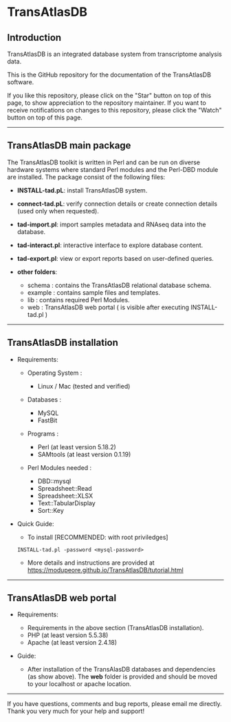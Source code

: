 # TransAtlasDB

## Introduction

TransAtlasDB is an integrated database system from transcriptome analysis data. 

This is the GitHub repository for the documentation of the TransAtlasDB software.

If you like this repository, please click on the "Star" button on top of this page, to show appreciation to the repository maintainer. If you want to receive notifications on changes to this repository, please click the "Watch" button on top of this page.

---

## TransAtlasDB main package

The TransAtlasDB toolkit is written in Perl and can be run on diverse hardware systems where standard Perl modules and the Perl-DBD module are installed. The package consist of the following files:

- **INSTALL-tad.pL**: install TransAtlasDB system.

- **connect-tad.pL**: verify connection details or create connection details (used only when requested).

- **tad-import.pl**: import samples metadata and RNAseq data into the database. 

- **tad-interact.pl**: interactive interface to explore database content.

- **tad-export.pl**: view or export reports based on user-defined queries.

- **other folders**:
	* schema : contains the TransAtlasDB relational database schema.
	* example : contains sample files and templates.
	* lib : contains required Perl Modules.
	* web : TransAtlasDB web portal ( is visible after executing INSTALL-tad.pl )
---

## TransAtlasDB installation
- Requirements:
	* Operating System :
		* Linux / Mac (tested and verified)

	
	* Databases :
		* MySQL
		* FastBit

	
	* Programs :
		* Perl (at least version 5.18.2)
		* SAMtools (at least version 0.1.19)

	
	* Perl Modules needed :
		* DBD::mysql
		* Spreadsheet::Read
		* Spreadsheet::XLSX
		* Text::TabularDisplay
		* Sort::Key
		
- Quick Guide:
	* To install [RECOMMENDED: with root priviledges]
	```
	INSTALL-tad.pl -password <mysql-password>
	```
	
	* More details and instructions are provided at https://modupeore.github.io/TransAtlasDB/tutorial.html

---

## TransAtlasDB web portal
- Requirements:
	* Requirements in the above section (TransAtlasDB installation).
	* PHP (at least version 5.5.38)
	* Apache (at least version 2.4.18)
	
- Guide:
	* After installation of the TransAlasDB databases and dependencies (as show above). The **web** folder is provided and should be moved to your localhost or apache location.

---

If you have questions, comments and bug reports, please email me directly.
Thank you very much for your help and support!
